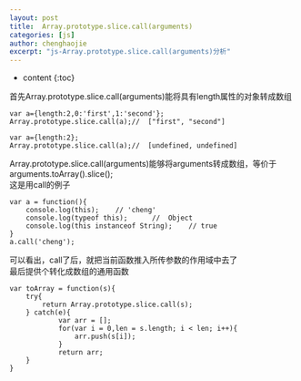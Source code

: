 ```yaml
---
layout: post
title:  Array.prototype.slice.call(arguments)
categories: [js]
author: chenghaojie
excerpt: "js-Array.prototype.slice.call(arguments)分析"
---
```



* content
{:toc}

首先Array.prototype.slice.call(arguments)能将具有length属性的对象转成数组

    var a={length:2,0:'first',1:'second'};
    Array.prototype.slice.call(a);//  ["first", "second"]

    var a={length:2};
    Array.prototype.slice.call(a);//  [undefined, undefined]
    
Array.prototype.slice.call(arguments)能够将arguments转成数组，等价于arguments.toArray().slice();<br/>
这是用call的例子

    var a = function(){
        console.log(this);    // 'cheng'
        console.log(typeof this);      //  Object
        console.log(this instanceof String);    // true
    }
    a.call('cheng');
    
可以看出，call了后，就把当前函数推入所传参数的作用域中去了<br/>
最后提供个转化成数组的通用函数

    var toArray = function(s){
        try{
            return Array.prototype.slice.call(s);
        } catch(e){
                var arr = [];
                for(var i = 0,len = s.length; i < len; i++){
                    arr.push(s[i]);
                }
                return arr;
        }
    }